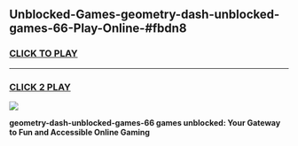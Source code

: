
## Unblocked-Games-geometry-dash-unblocked-games-66-Play-Online-#fbdn8
<h3>
<a href="https://premium.freeplayer.one?title=geometry-dash-unblocked-games-66&ref=27F">CLICK TO PLAY</a></h3>
<hr>

<h3>
<a href="https://premium.freeplayer.one?title=geometry-dash-unblocked-games-66&ref=27F">CLICK 2 PLAY</a>
  
</h3>

<a href="https://premium.freeplayer.one?title=geometry-dash-unblocked-games-66&ref=27F"><img src="https://clearcache.store/games.png"></a>


**geometry-dash-unblocked-games-66 games unblocked: Your Gateway to Fun and Accessible Online Gaming**
